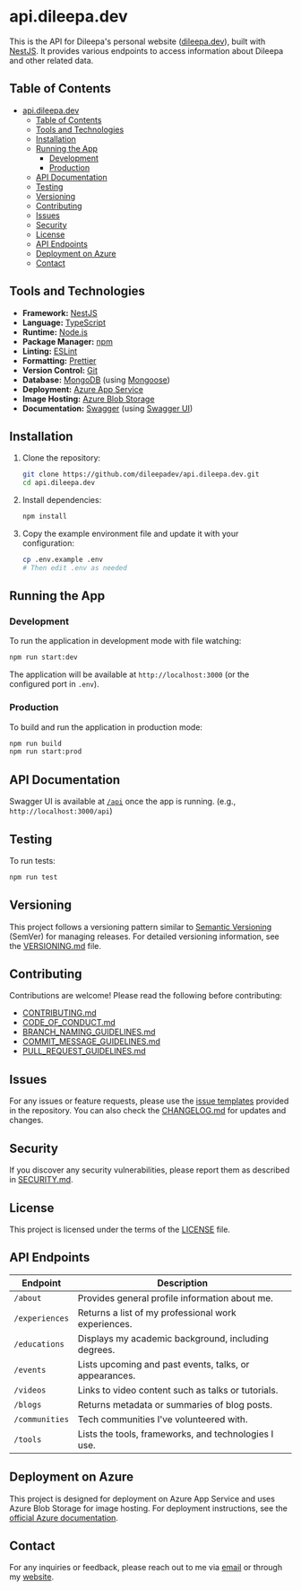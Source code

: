 # api.dileepa.dev

This is the API for Dileepa's personal website ([dileepa.dev](https://dileepa.dev)), built with [NestJS](https://nestjs.com/). It provides various endpoints to access information about Dileepa and other related data.

## Table of Contents

- [api.dileepa.dev](#apidileepadev)
  - [Table of Contents](#table-of-contents)
  - [Tools and Technologies](#tools-and-technologies)
  - [Installation](#installation)
  - [Running the App](#running-the-app)
    - [Development](#development)
    - [Production](#production)
  - [API Documentation](#api-documentation)
  - [Testing](#testing)
  - [Versioning](#versioning)
  - [Contributing](#contributing)
  - [Issues](#issues)
  - [Security](#security)
  - [License](#license)
  - [API Endpoints](#api-endpoints)
  - [Deployment on Azure](#deployment-on-azure)
  - [Contact](#contact)

## Tools and Technologies

- **Framework:** [NestJS](https://nestjs.com/)
- **Language:** [TypeScript](https://www.typescriptlang.org/)
- **Runtime:** [Node.js](https://nodejs.org/)
- **Package Manager:** [npm](https://www.npmjs.com/)
- **Linting:** [ESLint](https://eslint.org/)
- **Formatting:** [Prettier](https://prettier.io/)
- **Version Control:** [Git](https://git-scm.com/)
- **Database:** [MongoDB](https://www.mongodb.com/) (using [Mongoose](https://mongoosejs.com/))
- **Deployment:** [Azure App Service](https://azure.microsoft.com/en-us/services/app-service/)
- **Image Hosting:** [Azure Blob Storage](https://azure.microsoft.com/en-us/services/storage/blobs/)
- **Documentation:** [Swagger](https://swagger.io/) (using [Swagger UI](https://swagger.io/tools/swagger-ui/))

## Installation

1. Clone the repository:

   ```bash
   git clone https://github.com/dileepadev/api.dileepa.dev.git
   cd api.dileepa.dev
   ```

2. Install dependencies:

   ```bash
   npm install
   ```

3. Copy the example environment file and update it with your configuration:

   ```bash
   cp .env.example .env
   # Then edit .env as needed
   ```

## Running the App

### Development

To run the application in development mode with file watching:

```bash
npm run start:dev
```

The application will be available at `http://localhost:3000` (or the configured port in `.env`).

### Production

To build and run the application in production mode:

```bash
npm run build
npm run start:prod
```

## API Documentation

Swagger UI is available at [`/api`](http://localhost:3000/api) once the app is running. (e.g., `http://localhost:3000/api`)

## Testing

To run tests:

```bash
npm run test
```

## Versioning

This project follows a versioning pattern similar to [Semantic Versioning](https://semver.org/) (SemVer) for managing releases. For detailed versioning information, see the [VERSIONING.md](VERSIONING.md) file.

## Contributing

Contributions are welcome! Please read the following before contributing:

- [CONTRIBUTING.md](CONTRIBUTING.md)
- [CODE_OF_CONDUCT.md](CODE_OF_CONDUCT.md)
- [BRANCH_NAMING_GUIDELINES.md](BRANCH_NAMING_GUIDELINES.md)
- [COMMIT_MESSAGE_GUIDELINES.md](COMMIT_MESSAGE_GUIDELINES.md)
- [PULL_REQUEST_GUIDELINES.md](PULL_REQUEST_GUIDELINES.md)

## Issues

For any issues or feature requests, please use the [issue templates](.github/ISSUE_TEMPLATE) provided in the repository. You can also check the [CHANGELOG.md](CHANGELOG.md) for updates and changes.

## Security

If you discover any security vulnerabilities, please report them as described in [SECURITY.md](SECURITY.md).

## License

This project is licensed under the terms of the [LICENSE](LICENSE) file.

## API Endpoints

| Endpoint      | Description                                           |
|---------------|-------------------------------------------------------|
| `/about`      | Provides general profile information about me.        |
| `/experiences`| Returns a list of my professional work experiences.   |
| `/educations` | Displays my academic background, including degrees.   |
| `/events`     | Lists upcoming and past events, talks, or appearances.|
| `/videos`     | Links to video content such as talks or tutorials.    |
| `/blogs`      | Returns metadata or summaries of blog posts.          |
| `/communities`| Tech communities I've volunteered with.               |
| `/tools`      | Lists the tools, frameworks, and technologies I use.  |

## Deployment on Azure

This project is designed for deployment on Azure App Service and uses Azure Blob Storage for image hosting. For deployment instructions, see the [official Azure documentation](https://docs.microsoft.com/en-us/azure/app-service/quickstart-nodejs?tabs=windows).

## Contact

For any inquiries or feedback, please reach out to me via [email](mailto:contact@dileepa.dev) or through my [website](https://dileepa.dev).
